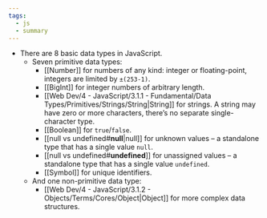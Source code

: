 ```yaml
---
tags:
  - js
  - summary
---
```


- There are 8 basic data types in JavaScript.
	- Seven primitive data types:
	    - [[Number]] for numbers of any kind: integer or floating-point, integers are limited by `±(253-1)`.
	    - [[BigInt]] for integer numbers of arbitrary length.
	    - [[Web Dev/4 - JavaScript/3.1.1 - Fundamental/Data Types/Primitives/Strings/String|String]] for strings. A string may have zero or more characters, there’s no separate single-character type.
	    - [[Boolean]] for `true`/`false`.
	    - [[null vs undefined#**null**|null]] for unknown values – a standalone type that has a single value `null`.
	    - [[null vs undefined#**undefined**]] for unassigned values – a standalone type that has a single value `undefined`.
	    - [[Symbol]] for unique identifiers.
	- And one non-primitive data type:
	    -  [[Web Dev/4 - JavaScript/3.1.2 - Objects/Terms/Cores/Object|Object]] for more complex data structures.
